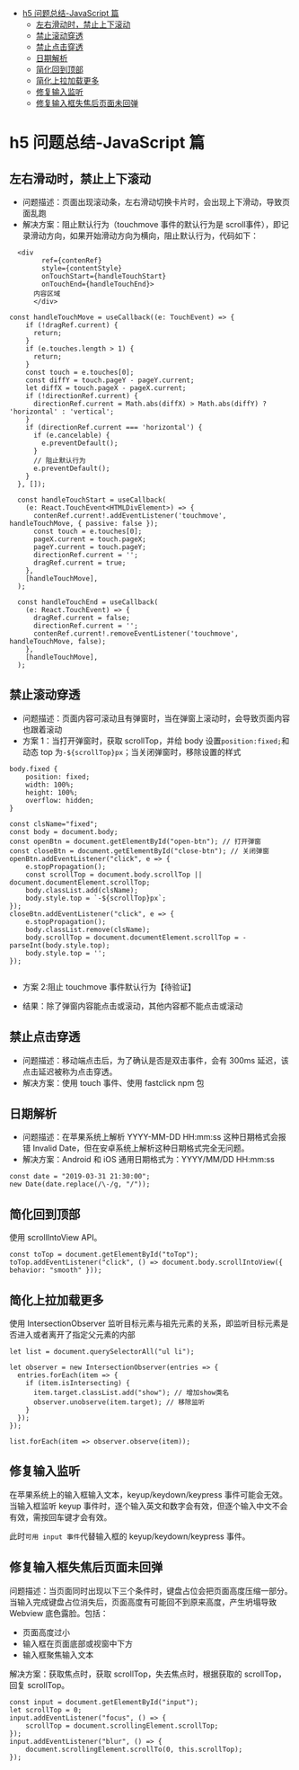 
- [h5 问题总结-JavaScript 篇](#h5-问题总结-javascript-篇)
  - [左右滑动时，禁止上下滚动](#左右滑动时禁止上下滚动)
  - [禁止滚动穿透](#禁止滚动穿透)
  - [禁止点击穿透](#禁止点击穿透)
  - [日期解析](#日期解析)
  - [简化回到顶部](#简化回到顶部)
  - [简化上拉加载更多](#简化上拉加载更多)
  - [修复输入监听](#修复输入监听)
  - [修复输入框失焦后页面未回弹](#修复输入框失焦后页面未回弹)

# h5 问题总结-JavaScript 篇

## 左右滑动时，禁止上下滚动

- 问题描述：页面出现滚动条，左右滑动切换卡片时，会出现上下滑动，导致页面乱跑
- 解决方案：阻止默认行为（touchmove 事件的默认行为是 scroll事件），即记录滑动方向，如果开始滑动方向为横向，阻止默认行为，代码如下：

```
  <div
        ref={contenRef}
        style={contentStyle}
        onTouchStart={handleTouchStart}
        onTouchEnd={handleTouchEnd}>
      内容区域
      </div>

const handleTouchMove = useCallback((e: TouchEvent) => {
    if (!dragRef.current) {
      return;
    }
    if (e.touches.length > 1) {
      return;
    }
    const touch = e.touches[0];
    const diffY = touch.pageY - pageY.current;
    let diffX = touch.pageX - pageX.current;
    if (!directionRef.current) {
      directionRef.current = Math.abs(diffX) > Math.abs(diffY) ? 'horizontal' : 'vertical';
    }
    if (directionRef.current === 'horizontal') {
      if (e.cancelable) {
        e.preventDefault();
      }
      // 阻止默认行为
      e.preventDefault();
    }
  }, []);

  const handleTouchStart = useCallback(
    (e: React.TouchEvent<HTMLDivElement>) => {
      contenRef.current!.addEventListener('touchmove', handleTouchMove, { passive: false });
      const touch = e.touches[0];
      pageX.current = touch.pageX;
      pageY.current = touch.pageY;
      directionRef.current = '';
      dragRef.current = true;
    },
    [handleTouchMove],
  );

  const handleTouchEnd = useCallback(
    (e: React.TouchEvent) => {
      dragRef.current = false;
      directionRef.current = '';
      contenRef.current!.removeEventListener('touchmove', handleTouchMove, false);
    },
    [handleTouchMove],
  );
```

## 禁止滚动穿透

- 问题描述：页面内容可滚动且有弹窗时，当在弹窗上滚动时，会导致页面内容也跟着滚动
- 方案 1：当打开弹窗时，获取 scrollTop，并给 body 设置`position:fixed;`和动态 top 为`-${scrollTop}px`；当关闭弹窗时，移除设置的样式

```
body.fixed {
    position: fixed;
    width: 100%;
    height: 100%;
    overflow: hidden;
}

const clsName="fixed";
const body = document.body;
const openBtn = document.getElementById("open-btn"); // 打开弹窗
const closeBtn = document.getElementById("close-btn"); // 关闭弹窗
openBtn.addEventListener("click", e => {
    e.stopPropagation();
    const scrollTop = document.body.scrollTop || document.documentElement.scrollTop;
    body.classList.add(clsName);
    body.style.top = `-${scrollTop}px`;
});
closeBtn.addEventListener("click", e => {
    e.stopPropagation();
    body.classList.remove(clsName);
    body.scrollTop = document.documentElement.scrollTop = -parseInt(body.style.top);
    body.style.top = '';
});


```

- 方案 2:阻止 touchmove 事件默认行为【待验证】

- 结果：除了弹窗内容能点击或滚动，其他内容都不能点击或滚动

## 禁止点击穿透

- 问题描述：移动端点击后，为了确认是否是双击事件，会有 300ms 延迟，该点击延迟被称为点击穿透。
- 解决方案：使用 touch 事件、使用 fastclick npm 包

## 日期解析

- 问题描述：在苹果系统上解析 YYYY-MM-DD HH:mm:ss 这种日期格式会报错 Invalid Date，但在安卓系统上解析这种日期格式完全无问题。
- 解决方案：Android 和 iOS 通用日期格式为：YYYY/MM/DD HH:mm:ss

```
const date = "2019-03-31 21:30:00";
new Date(date.replace(/\-/g, "/"));
```

## 简化回到顶部

使用 scrollIntoView API。

```
const toTop = document.getElementById("toTop");
toTop.addEventListener("click", () => document.body.scrollIntoView({ behavior: "smooth" }));

```

## 简化上拉加载更多

使用 IntersectionObserver 监听目标元素与祖先元素的关系，即监听目标元素是否进入或者离开了指定父元素的内部

```
let list = document.querySelectorAll("ul li");

let observer = new IntersectionObserver(entries => {
  entries.forEach(item => {
    if (item.isIntersecting) {
      item.target.classList.add("show"); // 增加show类名
      observer.unobserve(item.target); // 移除监听
    }
  });
});

list.forEach(item => observer.observe(item));
```

## 修复输入监听

在苹果系统上的输入框输入文本，keyup/keydown/keypress 事件可能会无效。当输入框监听 keyup 事件时，逐个输入英文和数字会有效，但逐个输入中文不会有效，需按回车键才会有效。

此时`可用 input 事件`代替输入框的 keyup/keydown/keypress 事件。

## 修复输入框失焦后页面未回弹

问题描述：当页面同时出现以下三个条件时，键盘占位会把页面高度压缩一部分。 当输入完成键盘占位消失后，页面高度有可能回不到原来高度，产生坍塌导致 Webview 底色露脸。包括：

- 页面高度过小
- 输入框在页面底部或视窗中下方
- 输入框聚焦输入文本

解决方案：获取焦点时，获取 scrollTop，失去焦点时，根据获取的 scrollTop，回复 scrollTop。

```
const input = document.getElementById("input");
let scrollTop = 0;
input.addEventListener("focus", () => {
    scrollTop = document.scrollingElement.scrollTop;
});
input.addEventListener("blur", () => {
    document.scrollingElement.scrollTo(0, this.scrollTop);
});

```
